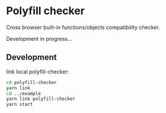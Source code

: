# Polyfill checker

Cross browser built-in functions/objects compatibility checker.

Development in progress...

## Development

link local polyfill-checker:

```bash
cd polyfill-checker
yarn link
cd ../example
yarn link polyfill-checker
yarn start
```
